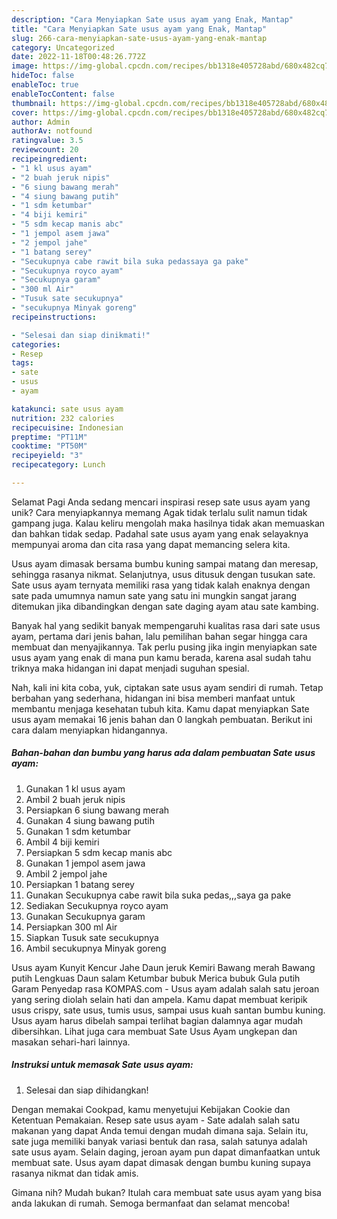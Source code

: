 ```yaml
---
description: "Cara Menyiapkan Sate usus ayam yang Enak, Mantap"
title: "Cara Menyiapkan Sate usus ayam yang Enak, Mantap"
slug: 266-cara-menyiapkan-sate-usus-ayam-yang-enak-mantap
category: Uncategorized
date: 2022-11-18T00:48:26.772Z
image: https://img-global.cpcdn.com/recipes/bb1318e405728abd/680x482cq70/sate-usus-ayam-foto-resep-utama.jpg
hideToc: false
enableToc: true
enableTocContent: false
thumbnail: https://img-global.cpcdn.com/recipes/bb1318e405728abd/680x482cq70/sate-usus-ayam-foto-resep-utama.jpg
cover: https://img-global.cpcdn.com/recipes/bb1318e405728abd/680x482cq70/sate-usus-ayam-foto-resep-utama.jpg
author: Admin
authorAv: notfound
ratingvalue: 3.5
reviewcount: 20
recipeingredient:
- "1 kl usus ayam"
- "2 buah jeruk nipis"
- "6 siung bawang merah"
- "4 siung bawang putih"
- "1 sdm ketumbar"
- "4 biji kemiri"
- "5 sdm kecap manis abc"
- "1 jempol asem jawa"
- "2 jempol jahe"
- "1 batang serey"
- "Secukupnya cabe rawit bila suka pedassaya ga pake"
- "Secukupnya royco ayam"
- "Secukupnya garam"
- "300 ml Air"
- "Tusuk sate secukupnya"
- "secukupnya Minyak goreng"
recipeinstructions:

- "Selesai dan siap dinikmati!"
categories:
- Resep
tags:
- sate
- usus
- ayam

katakunci: sate usus ayam 
nutrition: 232 calories
recipecuisine: Indonesian
preptime: "PT11M"
cooktime: "PT50M"
recipeyield: "3"
recipecategory: Lunch

---
```



Selamat Pagi Anda sedang mencari inspirasi resep sate usus ayam yang unik? Cara menyiapkannya memang Agak tidak terlalu sulit namun tidak gampang juga. Kalau keliru mengolah maka hasilnya tidak akan memuaskan dan bahkan tidak sedap. Padahal sate usus ayam yang enak selayaknya mempunyai aroma dan cita rasa yang dapat memancing selera kita.


Usus ayam dimasak bersama bumbu kuning sampai matang dan meresap, sehingga rasanya nikmat. Selanjutnya, usus ditusuk dengan tusukan sate. Sate usus ayam ternyata memiliki rasa yang tidak kalah enaknya dengan sate pada umumnya namun sate yang satu ini mungkin sangat jarang ditemukan jika dibandingkan dengan sate daging ayam atau sate kambing.

Banyak hal yang sedikit banyak mempengaruhi kualitas rasa dari sate usus ayam, pertama dari jenis bahan, lalu pemilihan bahan segar hingga cara membuat dan menyajikannya. Tak perlu pusing jika ingin menyiapkan sate usus ayam yang enak di mana pun kamu berada, karena asal sudah tahu triknya maka hidangan ini dapat menjadi suguhan spesial.


Nah, kali ini kita coba, yuk, ciptakan sate usus ayam sendiri di rumah. Tetap berbahan yang sederhana, hidangan ini bisa memberi manfaat untuk membantu menjaga kesehatan tubuh kita. Kamu dapat menyiapkan Sate usus ayam memakai 16 jenis bahan dan 0 langkah pembuatan. Berikut ini cara dalam menyiapkan hidangannya.

<!--inarticleads1-->

##### Bahan-bahan dan bumbu yang harus ada dalam pembuatan Sate usus ayam:

1. Gunakan 1 kl usus ayam
1. Ambil 2 buah jeruk nipis
1. Persiapkan 6 siung bawang merah
1. Gunakan 4 siung bawang putih
1. Gunakan 1 sdm ketumbar
1. Ambil 4 biji kemiri
1. Persiapkan 5 sdm kecap manis abc
1. Gunakan 1 jempol asem jawa
1. Ambil 2 jempol jahe
1. Persiapkan 1 batang serey
1. Gunakan Secukupnya cabe rawit bila suka pedas,,,saya ga pake
1. Sediakan Secukupnya royco ayam
1. Gunakan Secukupnya garam
1. Persiapkan 300 ml Air
1. Siapkan Tusuk sate secukupnya
1. Ambil secukupnya Minyak goreng


Usus ayam Kunyit Kencur Jahe Daun jeruk Kemiri Bawang merah Bawang putih Lengkuas Daun salam Ketumbar bubuk Merica bubuk Gula putih Garam Penyedap rasa KOMPAS.com - Usus ayam adalah salah satu jeroan yang sering diolah selain hati dan ampela. Kamu dapat membuat keripik usus crispy, sate usus, tumis usus, sampai usus kuah santan bumbu kuning. Usus ayam harus dibelah sampai terlihat bagian dalamnya agar mudah dibersihkan. Lihat juga cara membuat Sate Usus Ayam ungkepan dan masakan sehari-hari lainnya. 

<!--inarticleads2-->

##### Instruksi untuk memasak Sate usus ayam:


1. Selesai dan siap dihidangkan!

Dengan memakai Cookpad, kamu menyetujui Kebijakan Cookie dan Ketentuan Pemakaian. Resep sate usus ayam - Sate adalah salah satu makanan yang dapat Anda temui dengan mudah dimana saja. Selain itu, sate juga memiliki banyak variasi bentuk dan rasa, salah satunya adalah sate usus ayam. Selain daging, jeroan ayam pun dapat dimanfaatkan untuk membuat sate. Usus ayam dapat dimasak dengan bumbu kuning supaya rasanya nikmat dan tidak amis. 

Gimana nih? Mudah bukan? Itulah cara membuat sate usus ayam yang bisa anda lakukan di rumah. Semoga bermanfaat dan selamat mencoba!
